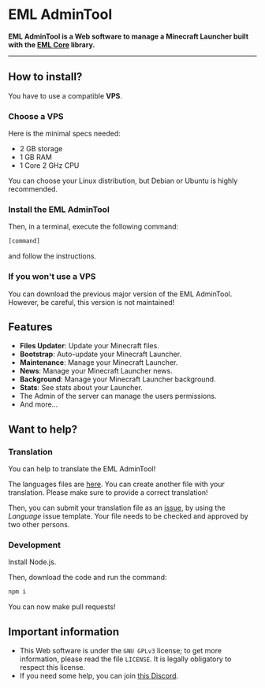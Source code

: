 # EML AdminTool

**EML AdminTool is a Web software to manage a Minecraft Launcher built with the [EML Core](https://github.com/Electron-Minecraft-Launcher/EML-Core) library.**


---


## How to install?

You have to use a compatible **VPS**.

### Choose a VPS

Here is the minimal specs needed:
 * 2 GB storage
 * 1 GB RAM
 * 1 Core 2 GHz CPU

You can choose your Linux distribution, but Debian or Ubuntu is highly recommended.

### Install the EML AdminTool

Then, in a terminal, execute the following command:
```bash
[command]
```
and follow the instructions.

### If you won't use a VPS

You can download the previous major version of the EML AdminTool. However, be careful, this version is not maintained!


## Features

 * **Files Updater**: Update your Minecraft files.
 * **Bootstrap**: Auto-update your Minecraft Launcher.
 * **Maintenance**: Manage your Minecraft Launcher.
 * **News**: Manage your Minecraft Launcher news.
 * **Background**: Manage your Minecraft Launcher background.
 * **Stats**: See stats about your Launcher.
 * The Admin of the server can manage the users permissions.
 * And more...


## Want to help?

### Translation

You can help to translate the EML AdminTool!

The languages files are [here](./client/src/assets/language/). You can create another file with your translation. Please make sure to provide a correct translation!

Then, you can submit your translation file as an [issue](https://github.com/Electron-Minecraft-Launcher/EML-AdminTool-v2/issues), by using the *Language* issue template. Your file needs to be checked and approved by two other persons.

### Development

Install Node.js.

Then, download the code and run the command:
```bash
npm i
```
You can now make pull requests!


## Important information

* This Web software is under the `GNU GPLv3` license; to get more information, please read the file `LICENSE`. It is legally obligatory to respect this license.
* If you need some help, you can join [this Discord](https://discord.gg/nfEHKtghPh).
